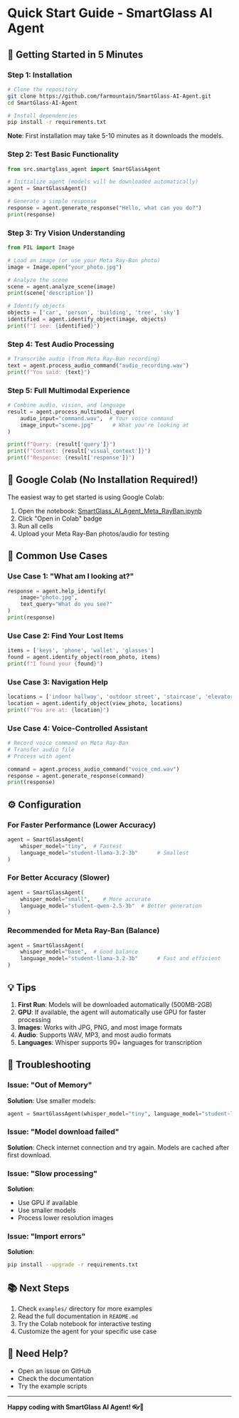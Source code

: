 # Quick Start Guide - SmartGlass AI Agent

## 🚀 Getting Started in 5 Minutes

### Step 1: Installation

```bash
# Clone the repository
git clone https://github.com/farmountain/SmartGlass-AI-Agent.git
cd SmartGlass-AI-Agent

# Install dependencies
pip install -r requirements.txt
```

**Note**: First installation may take 5-10 minutes as it downloads the models.

### Step 2: Test Basic Functionality

```python
from src.smartglass_agent import SmartGlassAgent

# Initialize agent (models will be downloaded automatically)
agent = SmartGlassAgent()

# Generate a simple response
response = agent.generate_response("Hello, what can you do?")
print(response)
```

### Step 3: Try Vision Understanding

```python
from PIL import Image

# Load an image (or use your Meta Ray-Ban photo)
image = Image.open("your_photo.jpg")

# Analyze the scene
scene = agent.analyze_scene(image)
print(scene['description'])

# Identify objects
objects = ['car', 'person', 'building', 'tree', 'sky']
identified = agent.identify_object(image, objects)
print(f"I see: {identified}")
```

### Step 4: Test Audio Processing

```python
# Transcribe audio (from Meta Ray-Ban recording)
text = agent.process_audio_command("audio_recording.wav")
print(f"You said: {text}")
```

### Step 5: Full Multimodal Experience

```python
# Combine audio, vision, and language
result = agent.process_multimodal_query(
    audio_input="command.wav",  # Your voice command
    image_input="scene.jpg"      # What you're looking at
)

print(f"Query: {result['query']}")
print(f"Context: {result['visual_context']}")
print(f"Response: {result['response']}")
```

## 📓 Google Colab (No Installation Required!)

The easiest way to get started is using Google Colab:

1. Open the notebook: [SmartGlass_AI_Agent_Meta_RayBan.ipynb](SmartGlass_AI_Agent_Meta_RayBan.ipynb)
2. Click "Open in Colab" badge
3. Run all cells
4. Upload your Meta Ray-Ban photos/audio for testing

## 🎯 Common Use Cases

### Use Case 1: "What am I looking at?"

```python
response = agent.help_identify(
    image="photo.jpg",
    text_query="What do you see?"
)
print(response)
```

### Use Case 2: Find Your Lost Items

```python
items = ['keys', 'phone', 'wallet', 'glasses']
found = agent.identify_object(room_photo, items)
print(f"I found your {found}")
```

### Use Case 3: Navigation Help

```python
locations = ['indoor hallway', 'outdoor street', 'staircase', 'elevator']
location = agent.identify_object(view_photo, locations)
print(f"You are at: {location}")
```

### Use Case 4: Voice-Controlled Assistant

```python
# Record voice command on Meta Ray-Ban
# Transfer audio file
# Process with agent

command = agent.process_audio_command("voice_cmd.wav")
response = agent.generate_response(command)
print(response)
```

## ⚙️ Configuration

### For Faster Performance (Lower Accuracy)

```python
agent = SmartGlassAgent(
    whisper_model="tiny",  # Fastest
    language_model="student-llama-3.2-3b"      # Smallest
)
```

### For Better Accuracy (Slower)

```python
agent = SmartGlassAgent(
    whisper_model="small",    # More accurate
    language_model="student-qwen-2.5-3b"  # Better generation
)
```

### Recommended for Meta Ray-Ban (Balance)

```python
agent = SmartGlassAgent(
    whisper_model="base",  # Good balance
    language_model="student-llama-3.2-3b"      # Fast and efficient
)
```

## 💡 Tips

1. **First Run**: Models will be downloaded automatically (500MB-2GB)
2. **GPU**: If available, the agent will automatically use GPU for faster processing
3. **Images**: Works with JPG, PNG, and most image formats
4. **Audio**: Supports WAV, MP3, and most audio formats
5. **Languages**: Whisper supports 90+ languages for transcription

## 🐛 Troubleshooting

### Issue: "Out of Memory"
**Solution**: Use smaller models:
```python
agent = SmartGlassAgent(whisper_model="tiny", language_model="student-llama-3.2-3b")
```

### Issue: "Model download failed"
**Solution**: Check internet connection and try again. Models are cached after first download.

### Issue: "Slow processing"
**Solution**: 
- Use GPU if available
- Use smaller models
- Process lower resolution images

### Issue: "Import errors"
**Solution**: 
```bash
pip install --upgrade -r requirements.txt
```

## 📚 Next Steps

1. Check `examples/` directory for more examples
2. Read the full documentation in `README.md`
3. Try the Colab notebook for interactive testing
4. Customize the agent for your specific use case

## 🤝 Need Help?

- Open an issue on GitHub
- Check the documentation
- Try the example scripts

---

**Happy coding with SmartGlass AI Agent! 👓🤖**
